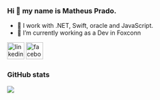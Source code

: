 ### Hi 👋  my name is Matheus Prado.

- 🔭 I work with .NET, Swift, oracle and JavaScript.
- 🌱 I’m currently working as a Dev in Foxconn

[<img src='https://cdn.jsdelivr.net/npm/simple-icons@3.0.1/icons/linkedin.svg' alt='linkedin' height='40'>](https://www.linkedin.com/in/matheus-prado-de-lima-959126134/)
[<img src='https://cdn.jsdelivr.net/npm/simple-icons@3.0.1/icons/facebook.svg' alt='facebook' height='40'>](https://www.facebook.com/matheus.p.lima.18)  
### GitHub stats

<div>
<a href="https://readme-stats-cfgj2cxdy.vercel.app/api?username=MathsPrado&count_private=true&show_icons=true">
  <img  align="left" src="https://readme-stats-cfgj2cxdy.vercel.app/api?username=MathsPrado&count_private=true&show_icons=true" />
</a>

